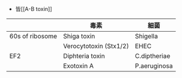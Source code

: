 - 皆[[A-B toxin]]

|                 | 毒素                   | 細菌         |
|-----------------|------------------------|--------------|
| 60s of ribosome | Shiga toxin            | Shigella     |
|                 | Verocytotoxin (Stx1/2) | EHEC         |
| EF2             | Diphteria toxin        | C.diptheriae |
|                 | Exotoxin A             | P.aeruginosa |

